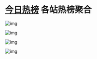 # [今日热榜](https://tophub.today/) 各站热榜聚合

![img](s-1.png)

![img](s-2.png)

![img](s-3.png)

![img](s-4.png)
